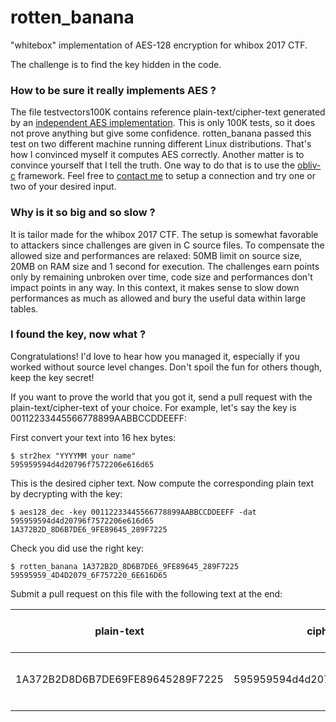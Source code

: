 # rotten_banana
"whitebox" implementation of AES-128 encryption for whibox 2017 CTF.

The challenge is to find the key hidden in the code.

### How to be sure it really implements AES ?
The file testvectors100K contains reference plain-text/cipher-text generated by an [independent AES implementation][8a068216]. This is only 100K tests, so it does not prove anything but give some confidence. rotten_banana passed this test on two different machine running different Linux distributions. That's how I convinced myself it computes AES correctly. Another matter is to convince yourself that I tell the truth. One way to do that is to use the [obliv-c][12c6a91c] framework. Feel free to [contact me][0f449899] to setup a connection and try one or two of your desired input.

  [0f449899]: https://www.linkedin.com/in/sebastien-riou-99931220 "contact"
  [12c6a91c]: https://github.com/samee/obliv-c "obliv-c"
  [8a068216]: https://pypi.python.org/pypi/pycrypto "pycrypto"

### Why is it so big and so slow ?
It is tailor made for the whibox 2017 CTF. The setup is somewhat favorable to attackers since challenges are given in C source files. To compensate the allowed size and performances are relaxed: 50MB limit on source size, 20MB on RAM size and 1 second for execution. The challenges earn points only by remaining unbroken over time, code size and performances don't impact points in any way. In this context, it makes sense to slow down performances as much as allowed and bury the useful data within large tables.  

### I found the key, now what ?
Congratulations! I'd love to hear how you managed it, especially if you worked without source level changes. Don't spoil the fun for others though, keep the key secret!

If you want to prove the world that you got it, send a pull request with the plain-text/cipher-text of your choice.
For example, let's say the key is 00112233445566778899AABBCCDDEEFF:

First convert your text into 16 hex bytes:
```
$ str2hex "YYYYMM your name"
595959594d4d20796f7572206e616d65
```

This is the desired cipher text. Now compute the corresponding plain text by decrypting with the key:
```
$ aes128_dec -key 00112233445566778899AABBCCDDEEFF -dat 595959594d4d20796f7572206e616d65
1A372B2D_8D6B7DE6_9FE89645_289F7225
```

Check you did use the right key:
```
$ rotten_banana 1A372B2D_8D6B7DE6_9FE89645_289F7225
59595959_4D4D2079_6F757220_6E616D65
```

Submit a pull request on this file with the following text at the end:

plain-text  | cipher-text  | cipher-text as ascii  | comments
--|---|---|--
1A372B2D8D6B7DE69FE89645289F7225  | 595959594d4d20796f7572206e616d65  | "YYYYMM your name"  | CPA on 50 traces using tool XYZ
  |   |   |  
